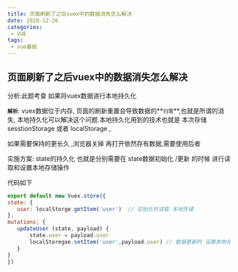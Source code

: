 ```yaml
---
title: 页面刷新了之后vuex中的数据消失怎么解决
date: 2020-12-26
categories:
 - VUE
tags: 
 - vue基础
---
```


## 页面刷新了之后vuex中的数据消失怎么解决

分析:此题考查 如果将vuex数据进行本地持久化

**`解析`**: vuex数据位于内存, 页面的刷新重置会导致数据的**`归零`**,也就是所谓的消失,  本地持久化可以解决这个问题.本地持久化用到的技术也就是 本次存储 sesstionStorage 或者 localStorage ,  

如果需要保持的更长久 ,浏览器关掉 再打开依然存有数据,需要使用后者 

实施方案:  state的持久化 也就是分别需要在 state数据初始化 /更新 的时候 进行读取和设置本地存储操作

代码如下 

```js
export default new Vuex.store({
state: {
   user: localStorge.getItem('user')  // 初始化时读取 本地存储
},
mutations: {
   updateUser (state, payload) {
       state.user = payload.user
       localStoregae.setItem('user',payload.user) // 数据更新时 设置本地存储
   }
}
})
```

